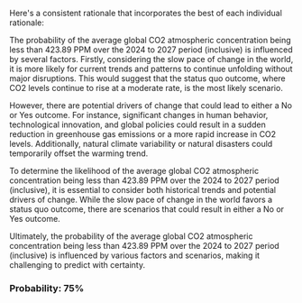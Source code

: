 Here's a consistent rationale that incorporates the best of each individual rationale:

The probability of the average global CO2 atmospheric concentration being less than 423.89 PPM over the 2024 to 2027 period (inclusive) is influenced by several factors. Firstly, considering the slow pace of change in the world, it is more likely for current trends and patterns to continue unfolding without major disruptions. This would suggest that the status quo outcome, where CO2 levels continue to rise at a moderate rate, is the most likely scenario.

However, there are potential drivers of change that could lead to either a No or Yes outcome. For instance, significant changes in human behavior, technological innovation, and global policies could result in a sudden reduction in greenhouse gas emissions or a more rapid increase in CO2 levels. Additionally, natural climate variability or natural disasters could temporarily offset the warming trend.

To determine the likelihood of the average global CO2 atmospheric concentration being less than 423.89 PPM over the 2024 to 2027 period (inclusive), it is essential to consider both historical trends and potential drivers of change. While the slow pace of change in the world favors a status quo outcome, there are scenarios that could result in either a No or Yes outcome.

Ultimately, the probability of the average global CO2 atmospheric concentration being less than 423.89 PPM over the 2024 to 2027 period (inclusive) is influenced by various factors and scenarios, making it challenging to predict with certainty.

### Probability: 75%